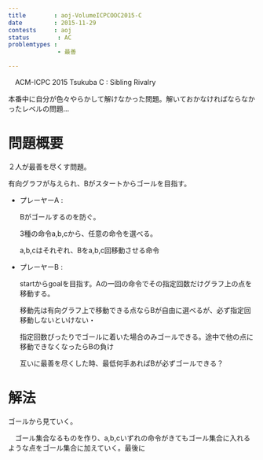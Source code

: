 ```yaml
---
title        : aoj-VolumeICPCOOC2015-C
date         : 2015-11-29
contests     : aoj
status        : AC
problemtypes :
              - 最善

---
```


　ACM-ICPC 2015 Tsukuba C : Sibling Rivalry

  本番中に自分が色々やらかして解けなかった問題。解いておかなければならなかったレベルの問題...
  

<!--more-->


# 問題概要
  ２人が最善を尽くす問題。

  有向グラフが与えられ、Bがスタートからゴールを目指す。

- プレーヤーA :

  Bがゴールするのを防ぐ。

  3種の命令a,b,cから、任意の命令を選べる。

  a,b,cはそれぞれ、Bをa,b,c回移動させる命令

- プレーヤーB :

  startからgoalを目指す。Aの一回の命令でその指定回数だけグラフ上の点を移動する。

  移動先は有向グラフ上で移動できる点ならBが自由に選べるが、必ず指定回移動しないといけない・

  指定回数ぴったりでゴールに着いた場合のみゴールできる。途中で他の点に移動できなくなったらBの負け


  互いに最善を尽くした時、最低何手あればBが必ずゴールできる？


# 解法

  ゴールから見ていく。

　ゴール集合なるものを作り、a,b,cいずれの命令がきてもゴール集合に入れるような点をゴール集合に加えていく。最後に
